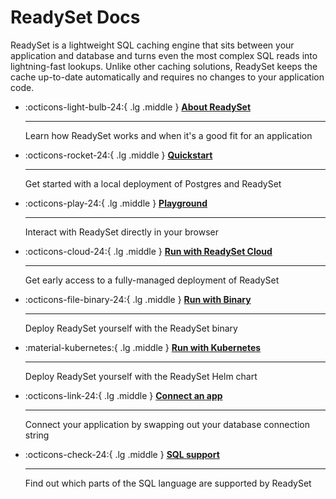 # ReadySet Docs

ReadySet is a lightweight SQL caching engine that sits between your application and database and turns even the most complex SQL reads into lightning-fast lookups. Unlike other caching solutions, ReadySet keeps the cache up-to-date automatically and requires no changes to your application code.

<div class="grid cards" markdown>

-   :octicons-light-bulb-24:{ .lg .middle } [__About ReadySet__](guides/intro.md)

    ---

    Learn how ReadySet works and when it's a good fit for an application

-   :octicons-rocket-24:{ .lg .middle } [__Quickstart__](guides/quickstart.md)

    ---

    Get started with a local deployment of Postgres and ReadySet

-   :octicons-play-24:{ .lg .middle } [__Playground__](guides/playground.md)

    ---

    Interact with ReadySet directly in your browser

-   :octicons-cloud-24:{ .lg .middle } [__Run with ReadySet Cloud__](guides/deploy-readyset-cloud.md)

    ---

    Get early access to a fully-managed deployment of ReadySet

-   :octicons-file-binary-24:{ .lg .middle } [__Run with Binary__](guides/deploy-readyset-binary.md)

    ---

    Deploy ReadySet yourself with the ReadySet binary

-   :material-kubernetes:{ .lg .middle } [__Run with Kubernetes__](guides/deploy-readyset-kubernetes.md)

    ---

    Deploy ReadySet yourself with the ReadySet Helm chart

-   :octicons-link-24:{ .lg .middle } [__Connect an app__](guides/connect-an-app.md)

    ---

    Connect your application by swapping out your database connection string

-   :octicons-check-24:{ .lg .middle } [__SQL support__](reference/sql-support.md)

    ---

    Find out which parts of the SQL language are supported by ReadySet
</div>
